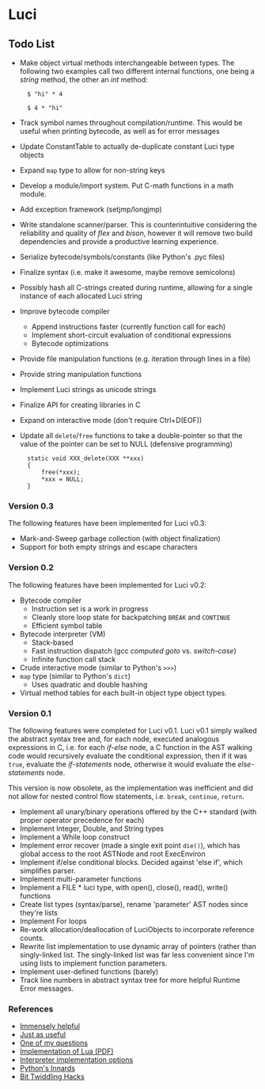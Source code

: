 Luci
====

## Todo List

- Make object virtual methods interchangeable between types.
  The following two examples call two different internal functions,
  one being a _string_ method, the other an _int_ method:

        $ "hi" * 4

        $ 4 * "hi"

- Track symbol names throughout compilation/runtime.
  This would be useful when printing bytecode, as well as for error messages
- Update ConstantTable to actually de-duplicate constant Luci type objects
- Expand `map` type to allow for non-string keys
- Develop a module/import system. Put C-math functions in a math module.
- Add exception framework (setjmp/longjmp)
- Write standalone scanner/parser. This is counterintuitive considering the
  reliability and quality of *flex* and *bison*, however it will remove
  two build dependencies and provide a productive learning experience.
- Serialize bytecode/symbols/constants (like Python's .pyc files)
- Finalize syntax (i.e. make it awesome, maybe remove semicolons)
- Possibly hash all C-strings created during runtime, allowing for a single
  instance of each allocated Luci string
- Improve bytecode compiler
  - Append instructions faster (currently function call for each)
  - Implement short-circuit evaluation of conditional expressions
  - Bytecode optimizations
- Provide file manipulation functions (e.g. iteration through lines in a file)
- Provide string manipulation functions
- Implement Luci strings as unicode strings
- Finalize API for creating libraries in C
- Expand on interactive mode (don't require Ctrl+D(EOF))
- Update all `delete`/`free` functions to take a double-pointer so that
  the value of the pointer can be set to NULL (defensive programming)

        static void XXX_delete(XXX **xxx)
        {
            free(*xxx);
            *xxx = NULL;
        }

### Version 0.3

The following features have been implemented for Luci v0.3:

- Mark-and-Sweep garbage collection (with object finalization)
- Support for both empty strings and escape characters

### Version 0.2

The following features have been implemented for Luci v0.2:

- Bytecode compiler
  - Instruction set is a work in progress
  - Cleanly store loop state for backpatching `BREAK` and `CONTINUE`
  - Efficient symbol table
- Bytecode interpreter (VM)
  - Stack-based
  - Fast instruction dispatch (gcc *computed goto* vs. *switch-case*)
  - Infinite function call stack
- Crude interactive mode (similar to Python's `>>>`)
- `map` type (similar to Python's `dict`)
  - Uses quadratic and double hashing
- Virtual method tables for each built-in object type
  object types.

### Version 0.1

The following features were completed for Luci v0.1.
Luci v0.1 simply walked the abstract syntax tree and,
for each node, executed analogous expressions in C, i.e.
for each *if-else* node, a C function in the AST walking
code would recursively evaluate the conditional expression,
then if it was `true`, evaluate the *if-statements* node,
otherwise it would evaluate the *else-statements* node.

This version is now obsolete, as the implementation
was inefficient and did not allow for nested control flow
statements, i.e. `break`, `continue`, `return`.

- Implement all unary/binary operations offered by the C++ standard
  (with proper operator precedence for each)
- Implement Integer, Double, and String types
- Implement a While loop construct
- Implement error recover (made a single exit point `die()`), which has global
  access to the root ASTNode and root ExecEnviron
- Implement if/else conditional blocks. Decided against 'else if', which simplifies parser.
- Implement multi-parameter functions
- Implement a FILE * luci type, with open(), close(), read(), write() functions
- Create list types (syntax/parse), rename 'parameter' AST nodes since they're lists
- Implement For loops
- Re-work allocation/deallocation of LuciObjects to incorporate
  reference counts.
- Rewrite list implementation to use dynamic array of pointers (rather than singly-linked
  list. The singly-linked list was far less convenient since I'm using lists to implement
  function parameters.
- Implement user-defined functions (barely)
- Track line numbers in abstract syntax tree for more helpful Runtime Error messages.


### References

- [Immensely helpful](http://stackoverflow.com/a/2644949)
- [Just as useful](http://gnuu.org/2009/09/18/writing-your-own-toy-compiler/)
- [One of my questions](http://stackoverflow.com/q/13094001/1689220)
- [Implementation of Lua (PDF)](http://www.lua.org/doc/jucs05.pdf)
- [Interpreter implementation options](http://realityforge.org/code/virtual-machines/2011/05/19/interpreters.html)
- [Python's Innards](http://tech.blog.aknin.name/2010/04/02/pythons-innards-introduction/)
- [Bit Twiddling Hacks](http://graphics.stanford.edu/~seander/bithacks.html)
